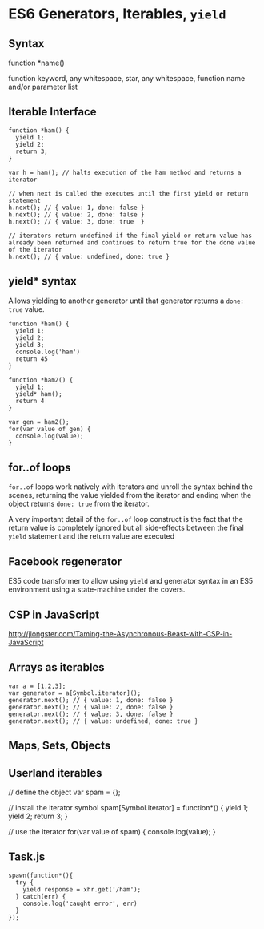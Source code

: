 # ES6 Generators, Iterables, `yield`

## Syntax

function *name()

function keyword, any whitespace, star, any whitespace, function name and/or parameter list

## Iterable Interface

```
function *ham() {
  yield 1;
  yield 2;
  return 3;
}

var h = ham(); // halts execution of the ham method and returns a iterator

// when next is called the executes until the first yield or return statement
h.next(); // { value: 1, done: false }
h.next(); // { value: 2, done: false }
h.next(); // { value: 3, done: true  }

// iterators return undefined if the final yield or return value has already been returned and continues to return true for the done value of the iterator
h.next(); // { value: undefined, done: true }
```

## yield* syntax

Allows yielding to another generator until that generator returns a `done: true` value.

```
function *ham() {
  yield 1;
  yield 2;
  yield 3;
  console.log('ham')
  return 45
}

function *ham2() {
  yield 1;
  yield* ham();
  return 4
}

var gen = ham2();
for(var value of gen) {
  console.log(value);
}
```

## for..of loops

`for..of` loops work natively with iterators and unroll the syntax behind the scenes, returning the value yielded from the iterator and ending when the object returns `done: true` from the iterator.

A very important detail of the `for..of` loop construct is the fact that the return value is completely ignored but all side-effects between the final `yield` statement and the return value are executed

## Facebook regenerator

ES5 code transformer to allow using `yield` and generator syntax in an ES5 environment using a state-machine under the covers.

## CSP in JavaScript

http://jlongster.com/Taming-the-Asynchronous-Beast-with-CSP-in-JavaScript

## Arrays as iterables

```
var a = [1,2,3];
var generator = a[Symbol.iterator]();
generator.next(); // { value: 1, done: false }
generator.next(); // { value: 2, done: false }
generator.next(); // { value: 3, done: false }
generator.next(); // { value: undefined, done: true }
```

## Maps, Sets, Objects

## Userland iterables

// define the object
var spam = {};

// install the iterator symbol
spam[Symbol.iterator] = function*() {
  yield 1;
  yield 2;
  return 3;
}

// use the iterator
for(var value of spam) {
  console.log(value);
}

## Task.js

```
spawn(function*(){
  try {
    yield response = xhr.get('/ham');
  } catch(err) {
    console.log('caught error', err)
  }
});

